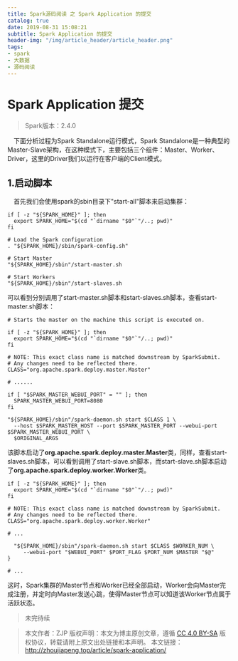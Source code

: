 ```yaml
---
title: Spark源码阅读 之 Spark Application 的提交
catalog: true
date: 2019-08-31 15:08:21
subtitle: Spark Application 的提交
header-img: "/img/article_header/article_header.png"
tags:
- spark
- 大数据
- 源码阅读
---
```


# Spark Application 提交

> Spark版本：2.4.0


&emsp;下面分析过程为Spark Standalone运行模式，Spark Standalone是一种典型的Master-Slave架构，在这种模式下，主要包括三个组件：Master、Worker、Driver，这里的Driver我们以运行在客户端的Client模式。

## 1.启动脚本
&emsp;首先我们会使用spark的sbin目录下"start-all"脚本来启动集群：
```shell
if [ -z "${SPARK_HOME}" ]; then
  export SPARK_HOME="$(cd "`dirname "$0"`"/..; pwd)"
fi

# Load the Spark configuration
. "${SPARK_HOME}/sbin/spark-config.sh"

# Start Master
"${SPARK_HOME}/sbin"/start-master.sh

# Start Workers
"${SPARK_HOME}/sbin"/start-slaves.sh
```
可以看到分别调用了start-master.sh脚本和start-slaves.sh脚本，查看start-master.sh脚本：
```shell
# Starts the master on the machine this script is executed on.

if [ -z "${SPARK_HOME}" ]; then
  export SPARK_HOME="$(cd "`dirname "$0"`"/..; pwd)"
fi

# NOTE: This exact class name is matched downstream by SparkSubmit.
# Any changes need to be reflected there.
CLASS="org.apache.spark.deploy.master.Master"

# ......

if [ "$SPARK_MASTER_WEBUI_PORT" = "" ]; then
  SPARK_MASTER_WEBUI_PORT=8080
fi

"${SPARK_HOME}/sbin"/spark-daemon.sh start $CLASS 1 \
  --host $SPARK_MASTER_HOST --port $SPARK_MASTER_PORT --webui-port $SPARK_MASTER_WEBUI_PORT \
  $ORIGINAL_ARGS

```
该脚本启动了**org.apache.spark.deploy.master.Master**类，同样，查看start-slaves.sh脚本，可以看到调用了start-slave.sh脚本，而start-slave.sh脚本启动了**org.apache.spark.deploy.worker.Worker**类。
```shell
if [ -z "${SPARK_HOME}" ]; then
  export SPARK_HOME="$(cd "`dirname "$0"`"/..; pwd)"
fi

# NOTE: This exact class name is matched downstream by SparkSubmit.
# Any changes need to be reflected there.
CLASS="org.apache.spark.deploy.worker.Worker"

# ...

  "${SPARK_HOME}/sbin"/spark-daemon.sh start $CLASS $WORKER_NUM \
     --webui-port "$WEBUI_PORT" $PORT_FLAG $PORT_NUM $MASTER "$@"
}

# ...
```
这时，Spark集群的Master节点和Worker已经全部启动，Worker会向Master完成注册，并定时向Master发送心跳，使得Master节点可以知道该Worker节点属于活跃状态。

> 未完待续

>本文作者：ZJP
版权声明：本文为博主原创文章，遵循 [CC 4.0 BY-SA](http://creativecommons.org/licenses/by-sa/4.0/) 版权协议，转载请附上原文出处链接和本声明。
本文链接：http://zhoujiapeng.top/article/spark-application/